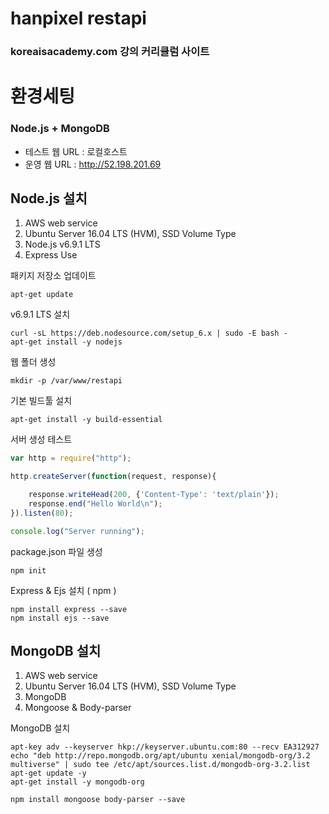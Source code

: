 # hanpixel restapi
### koreaisacademy.com 강의 커리큘럼 사이트

# 환경세팅
### Node.js + MongoDB

- 테스트 웹 URL : 로컬호스트
- 운영 웹 URL : http://52.198.201.69

## Node.js 설치

1. AWS web service
2. Ubuntu Server 16.04 LTS (HVM), SSD Volume Type
3. Node.js v6.9.1 LTS
4. Express Use

패키지 저장소 업데이트
```
apt-get update
```

v6.9.1 LTS 설치
```
curl -sL https://deb.nodesource.com/setup_6.x | sudo -E bash -
apt-get install -y nodejs
```

웹 폴더 생성
```
mkdir -p /var/www/restapi
```

기본 빌드툴 설치
```
apt-get install -y build-essential
```

서버 생성 테스트
```javascript
var http = require("http");

http.createServer(function(request, response){

    response.writeHead(200, {'Content-Type': 'text/plain'});
    response.end("Hello World\n");
}).listen(80);

console.log("Server running");
```

package.json 파일 생성
```
npm init
```

Express & Ejs 설치 ( npm )
```
npm install express --save
npm install ejs --save
```

## MongoDB 설치

1. AWS web service
2. Ubuntu Server 16.04 LTS (HVM), SSD Volume Type
3. MongoDB
4. Mongoose & Body-parser

MongoDB 설치
```
apt-key adv --keyserver hkp://keyserver.ubuntu.com:80 --recv EA312927
echo "deb http://repo.mongodb.org/apt/ubuntu xenial/mongodb-org/3.2 multiverse" | sudo tee /etc/apt/sources.list.d/mongodb-org-3.2.list
apt-get update -y
apt-get install -y mongodb-org
```

```
npm install mongoose body-parser --save
```